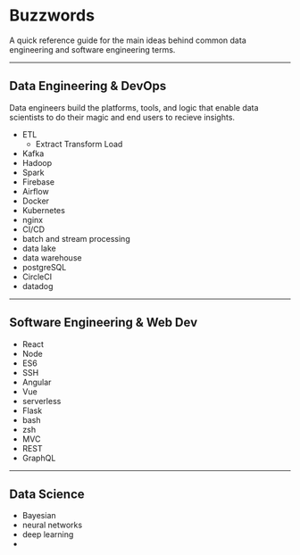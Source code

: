 # Buzzwords
A quick reference guide for the main ideas behind common data engineering and software engineering terms.

-----------
## Data Engineering & DevOps
Data engineers build the platforms, tools, and logic that enable data scientists to do their magic and end users to recieve insights.

- ETL
    - Extract Transform Load
- Kafka
- Hadoop
- Spark
- Firebase
- Airflow
- Docker
- Kubernetes
- nginx
- CI/CD
- batch and stream processing
- data lake
- data warehouse
- postgreSQL
- CircleCI
- datadog


-------------
## Software Engineering & Web Dev
- React
- Node
- ES6
- SSH
- Angular
- Vue
- serverless
- Flask
- bash
- zsh
- MVC
- REST
- GraphQL

--------------
## Data Science
- Bayesian
- neural networks
- deep learning
-
